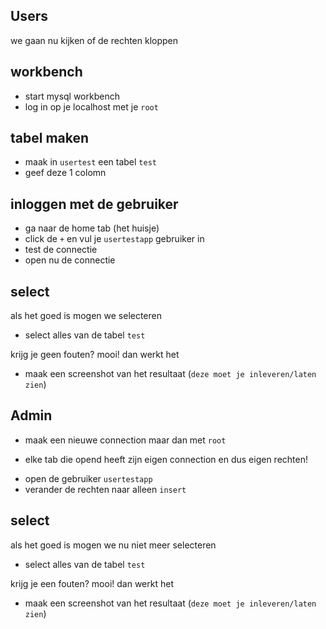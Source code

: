 ## Users

we gaan nu kijken of de rechten kloppen

## workbench

- start mysql workbench
- log in op je localhost met je `root`

## tabel maken

- maak in `usertest` een tabel `test`
- geef deze 1 colomn

## inloggen met de gebruiker

- ga naar de home tab (het huisje)
- click de `+` en vul je `usertestapp` gebruiker in
- test de connectie
- open nu de connectie

## select

als het goed is mogen we selecteren
- select alles van de tabel `test`

krijg je geen fouten? mooi! dan werkt het
- maak een screenshot van het resultaat (`deze moet je inleveren/laten zien`)


## Admin

- maak een nieuwe connection maar dan met `root`
* elke tab die opend heeft zijn eigen connection en dus eigen rechten!
- open de gebruiker `usertestapp`
- verander de rechten naar alleen `insert`

## select

als het goed is mogen we nu niet meer selecteren
- select alles van de tabel `test`

krijg je een fouten? mooi! dan werkt het
- maak een screenshot van het resultaat (`deze moet je inleveren/laten zien`)

